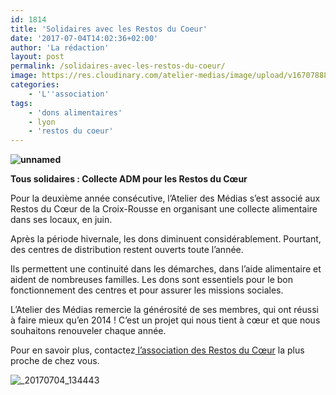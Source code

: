 ```yaml
---
id: 1814
title: 'Solidaires avec les Restos du Coeur'
date: '2017-07-04T14:02:36+02:00'
author: 'La rédaction'
layout: post
permalink: /solidaires-avec-les-restos-du-coeur/
image: https://res.cloudinary.com/atelier-medias/image/upload/v1670788847/blog/utpiqaih24fg9p4hqt6j.jpg
categories:
    - 'L''association'
tags:
    - 'dons alimentaires'
    - lyon
    - 'restos du coeur'
---
```


**![unnamed](https://res.cloudinary.com/atelier-medias/image/upload/v1670788847/blog/utpiqaih24fg9p4hqt6j.jpg)**

**Tous solidaires : Collecte ADM pour les Restos du Cœur**

Pour la deuxième année consécutive, l’Atelier des Médias s’est associé aux Restos du Cœur de la Croix-Rousse en organisant une collecte alimentaire dans ses locaux, en juin.

Après la période hivernale, les dons diminuent considérablement. Pourtant, des centres de distribution restent ouverts toute l’année.

Ils permettent une continuité dans les démarches, dans l’aide alimentaire et aident de nombreuses familles. Les dons sont essentiels pour le bon fonctionnement des centres et pour assurer les missions sociales.

L’Atelier des Médias remercie la générosité de ses membres, qui ont réussi à faire mieux qu’en 2014 ! C’est un projet qui nous tient à cœur et que nous souhaitons renouveler chaque année.

Pour en savoir plus, contactez[ l’association des Restos du Cœur](https://www.restosducoeur.org/associations-departementales/) la plus proche de chez vous.

![_20170704_134443](https://res.cloudinary.com/atelier-medias/image/upload/v1670788848/blog/in4u4dnwmukex8at1z9r.jpg)